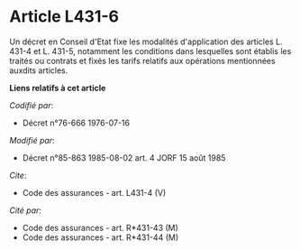 # Article L431-6

Un décret en Conseil d'Etat fixe les modalités d'application des articles L. 431-4 et L. 431-5, notamment les conditions dans
lesquelles sont établis les traités ou contrats et fixés les tarifs relatifs aux opérations mentionnées auxdits articles.

**Liens relatifs à cet article**

_Codifié par_:

  - Décret n°76-666 1976-07-16

_Modifié par_:

  - Décret n°85-863 1985-08-02 art. 4 JORF 15 août 1985

_Cite_:

  - Code des assurances - art. L431-4 (V)

_Cité par_:

  - Code des assurances - art. R*431-43 (M)
  - Code des assurances - art. R*431-44 (M)
